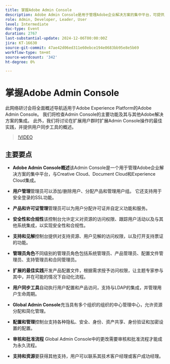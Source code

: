 ```yaml
---
title: 掌握Adobe Admin Console
description: Adobe Admin Console是用于管理Adobe企业解决方案的集中平台，可提供用户和许可证管理、安全和合规性功能、支持资源、管理员角色、扩展的最佳实践，以及与各种系统集成以简化操作。
role: Admin, Developer, Leader, User
level: Intermediate
doc-type: Event
duration: 2767
last-substantial-update: 2024-12-06T00:00:00Z
jira: KT-16630
source-git-commit: 47ae42d06ed311e60ebce194e0683bb95e8e5b69
workflow-type: tm+mt
source-wordcount: '342'
ht-degree: 0%

---
```



# 掌握Adobe Admin Console

此网络研讨会将全面概述导航适用于Adobe Experience Platform的Adobe Admin Console。 我们将检查Admin Console的主要功能及其与其他Adobe解决方案的集成。 此外，我们将讨论在扩展用户群时扩展Admin Console操作的最佳实践，并提供用户同步工具的概述。

>[!VIDEO](https://video.tv.adobe.com/v/3440937/?learn=on&enablevpops)

## 主要要点

* **Adobe Admin Console概述**&#x200B;该Admin Console是一个用于管理Adobe企业解决方案的集中平台，与Creative Cloud、Document Cloud和Experience Cloud集成。

* **用户管理**&#x200B;管理员可以添加/删除用户、分配产品和管理用户组。 它还支持用于安全登录的SSL功能。

* **产品和许可证管理**&#x200B;管理员可以为用户分配许可证并自定义功能和服务。

* **安全性和合规性**&#x200B;该控制台允许定义对资源的访问权限、跟踪用户活动以及与其他系统集成，以实现安全性和合规性。

* **支持和见解**&#x200B;控制台提供对支持资源、用户见解的访问权限，以及打开支持票证的功能。

* **管理员角色**&#x200B;不同级别的管理员角色包括系统管理员、产品管理员、配置文件管理员、支持管理员和合同管理员。

* **扩展的最佳实践**&#x200B;开发产品配置文件，根据需求授予访问权限，让主题专家参与其中，并在可能的情况下自动化流程。

* **用户同步工具**&#x200B;自动执行用户配置和产品访问，支持与LDAP的集成，并管理用户生命周期。

* **Global Admin Console**&#x200B;充当具有多个组织的组织的中心管理中心，允许资源分配和简化管理。

* **配置和管理**&#x200B;控制台支持各种隐私、安全、身份、资产共享、身份验证和加密设置的配置。

* **审核和批准流程** Global Admin Console中的更改需要审核和批准流程才能成为永久流程。

* **支持和资源**&#x200B;要获得其他支持，用户可以联系其技术客户经理或客户成功经理。
